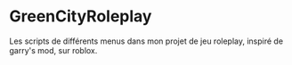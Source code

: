 # GreenCityRoleplay
Les scripts de différents menus dans mon projet de jeu roleplay, inspiré de garry's mod, sur roblox.
